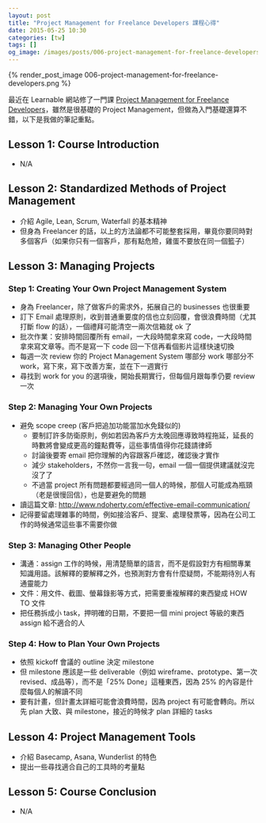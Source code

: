 ```yaml
---
layout: post
title: "Project Management for Freelance Developers 課程心得"
date: 2015-05-25 10:30
categories: [tw]
tags: []
og_image: /images/posts/006-project-management-for-freelance-developers.png
---
```


{% render_post_image 006-project-management-for-freelance-developers.png %}

最近在 Learnable 網站修了一門課 [Project Management for Freelance Developers](https://learnable.com/courses/project-management-for-freelance-developers-2899/)，雖然是很基礎的 Project Management，但做為入門基礎還算不錯，以下是我做的筆記重點。

## Lesson 1: Course Introduction

* N/A

## Lesson 2: Standardized Methods of Project Management

* 介紹 Agile, Lean, Scrum, Waterfall 的基本精神
* 但身為 Freelancer 的話，以上的方法論都不可能整套採用，畢竟你要同時對多個客戶（如果你只有一個客戶，那有點危險，雞蛋不要放在同一個籃子）

## Lesson 3: Managing Projects

### Step 1: Creating Your Own Project Management System

* 身為 Freelancer，除了做客戶的需求外，拓展自己的 businesses 也很重要
* 訂下 Email 處理原則，收到普通重要度的信也立刻回覆，會很浪費時間（尤其打斷 flow 的話），一個禮拜可能清空一兩次信箱就 ok 了
* 批次作業：安排時間回覆所有 email，一大段時間拿來寫 code，一大段時間拿來寫文章等。而不是寫一下 code 回一下信再看個影片這樣快速切換
* 每週一次 review 你的 Project Management System 哪部分 work 哪部分不 work，寫下來，寫下改善方案，並在下一週實行
* 尋找到 work for you 的選項後，開始長期實行，但每個月跟每季仍要 review 一次

### Step 2: Managing Your Own Projects

* 避免 scope creep (客戶把追加功能當加水免錢似的)
  * 要制訂許多防衛原則，例如若因為客戶方太晚回應導致時程拖延，延長的時數將會變成更高的鐘點費等，這些事情值得你花錢請律師
  * 討論後要寄 email 把你理解的內容跟客戶確認，確認後才實作
  * 減少 stakeholders，不然你一言我一句，email 一個一個提供建議就沒完沒了了
  * 不過當 project 所有問題都要經過同一個人的時候，那個人可能成為瓶頸（老是很慢回信），也是要避免的問題
* 讀這篇文章: http://www.ndoherty.com/effective-email-communication/
* 記得要留處理雜事的時間，例如接洽客戶、提案、處理發票等，因為在公司工作的時候通常這些事不需要你做

### Step 3: Managing Other People

* 溝通：assign 工作的時候，用清楚簡單的語言，而不是假設對方有相關專業知識用語。該解釋的要解釋之外，也預測對方會有什麼疑問，不能期待別人有通靈能力
* 文件：用文件、截圖、螢幕錄影等方式，把需要重複解釋的東西變成 HOW TO 文件
* 把任務拆成小 task，押明確的日期，不要把一個 mini project 等級的東西 assign 給不適合的人

### Step 4: How to Plan Your Own Projects

* 依照 kickoff 會議的 outline 決定 milestone
* 但 milestone 應該是一些 deliverable（例如 wireframe、prototype、第一次 revised、成品等），而不是「25% Done」這種東西，因為 25% 的內容是什麼每個人的解讀不同
* 要有計畫，但計畫太詳細可能會浪費時間，因為 project 有可能會轉向。所以先 plan 大致、與 milestone，接近的時候才 plan 詳細的 tasks

## Lesson 4: Project Management Tools

* 介紹 Basecamp, Asana, Wunderlist 的特色
* 提出一些尋找適合自己的工具時的考量點

## Lesson 5: Course Conclusion

* N/A
